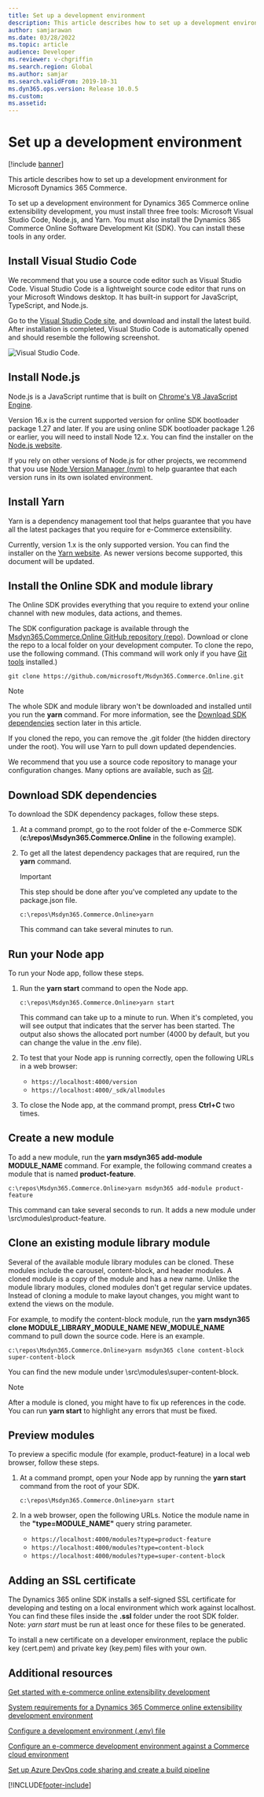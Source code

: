 ```yaml
---
title: Set up a development environment
description: This article describes how to set up a development environment for Microsoft Dynamics 365 Commerce.
author: samjarawan
ms.date: 03/28/2022
ms.topic: article
audience: Developer
ms.reviewer: v-chgriffin
ms.search.region: Global
ms.author: samjar
ms.search.validFrom: 2019-10-31
ms.dyn365.ops.version: Release 10.0.5
ms.custom: 
ms.assetid: 
---
```

# Set up a development environment

[!include [banner](../includes/banner.md)]

This article describes how to set up a development environment for Microsoft Dynamics 365 Commerce.

To set up a development environment for Dynamics 365 Commerce online extensibility development, you must install three free tools: Microsoft Visual Studio Code, Node.js, and Yarn. You must also install the Dynamics 365 Commerce Online Software Development Kit (SDK). You can install these tools in any order.

## Install Visual Studio Code

We recommend that you use a source code editor such as Visual Studio Code. Visual Studio Code is a lightweight source code editor that runs on your Microsoft Windows desktop. It has built-in support for JavaScript, TypeScript, and Node.js.

Go to the [Visual Studio Code site](https://code.visualstudio.com), and download and install the latest build. After installation is completed, Visual Studio Code is automatically opened and should resemble the following screenshot.

![Visual Studio Code.](media/setup-vs-code.png)

## Install Node.js

Node.js is a JavaScript runtime that is built on [Chrome's V8 JavaScript Engine](https://v8.dev/).

Version 16.x is the current supported version for online SDK bootloader package 1.27 and later. If you are using online SDK bootloader package 1.26 or earlier, you will need to install Node 12.x. You can find the installer on the [Node.js website](https://nodejs.org).

If you rely on other versions of Node.js for other projects, we recommend that you use [Node Version Manager (nvm)](https://github.com/creationix/nvm) to help guarantee that each version runs in its own isolated environment.

## Install Yarn

Yarn is a dependency management tool that helps guarantee that you have all the latest packages that you require for e-Commerce extensibility.

Currently, version 1.x is the only supported version. You can find the installer on the [Yarn website](https://classic.yarnpkg.com). As newer versions become supported, this document will be updated.

## Install the Online SDK and module library

The Online SDK provides everything that you require to extend your online channel with new modules, data actions, and themes.

The SDK configuration package is available through the [Msdyn365.Commerce.Online GitHub repository (repo)](https://github.com/microsoft/Msdyn365.Commerce.Online). Download or clone the repo to a local folder on your development computer. To clone the repo, use the following command. (This command will work only if you have [Git tools](https://git-scm.com/downloads) installed.)

```Console
git clone https://github.com/microsoft/Msdyn365.Commerce.Online.git
```

> [!NOTE]
> The whole SDK and module library won't be downloaded and installed until you run the **yarn** command. For more information, see the [Download SDK dependencies](#download-sdk-dependencies) section later in this article.

If you cloned the repo, you can remove the .git folder (the hidden directory under the root). You will use Yarn to pull down updated dependencies.

We recommend that you use a source code repository to manage your configuration changes. Many options are available, such as [Git](https://git-scm.com/downloads).

## Download SDK dependencies

To download the SDK dependency packages, follow these steps.

1. At a command prompt, go to the root folder of the e-Commerce SDK (**c:\\repos\\Msdyn365.Commerce.Online** in the following example).
2. To get all the latest dependency packages that are required, run the **yarn** command.

    > [!IMPORTANT]
    > This step should be done after you've completed any update to the package.json file.

    ```Console
    c:\repos\Msdyn365.Commerce.Online>yarn
    ```

    This command can take several minutes to run.

## Run your Node app

To run your Node app, follow these steps.

1. Run the **yarn start** command to open the Node app.

    ```Console
    c:\repos\Msdyn365.Commerce.Online>yarn start
    ```

    This command can take up to a minute to run. When it's completed, you will see output that indicates that the server has been started. The output also shows the allocated port number (4000 by default, but you can change the value in the .env file).

2. To test that your Node app is running correctly, open the following URLs in a web browser:

    * `https://localhost:4000/version`
    * `https://localhost:4000/_sdk/allmodules`

3. To close the Node app, at the command prompt, press **Ctrl+C** two times.

## Create a new module

To add a new module, run the **yarn msdyn365 add-module MODULE\_NAME** command. For example, the following command creates a module that is named **product-feature**.

```Console
c:\repos\Msdyn365.Commerce.Online>yarn msdyn365 add-module product-feature
```

This command can take several seconds to run. It adds a new module under \\src\\modules\\product-feature.

## Clone an existing module library module

Several of the available module library modules can be cloned. These modules include the carousel, content-block, and header modules. A cloned module is a copy of the module and has a new name. Unlike the module library modules, cloned modules don't get regular service updates. Instead of cloning a module to make layout changes, you might want to extend the views on the module.

For example, to modify the content-block module, run the **yarn msdyn365 clone MODULE\_LIBRARY\_MODULE\_NAME NEW\_MODULE\_NAME** command to pull down the source code. Here is an example.


```Console
c:\repos\Msdyn365.Commerce.Online>yarn msdyn365 clone content-block super-content-block
```

You can find the new module under \\src\\modules\\super-content-block.

> [!NOTE]
> After a module is cloned, you might have to fix up references in the code. You can run **yarn start** to highlight any errors that must be fixed.

## Preview modules

To preview a specific module (for example, product-feature) in a local web browser, follow these steps.

1. At a command prompt, open your Node app by running the **yarn start** command from the root of your SDK.


    ```Console
    c:\repos\Msdyn365.Commerce.Online>yarn start
    ```

1. In a web browser, open the following URLs. Notice the module name in the **"type=MODULE\_NAME"** query string parameter.

    * `https://localhost:4000/modules?type=product-feature`
    * `https://localhost:4000/modules?type=content-block`
    * `https://localhost:4000/modules?type=super-content-block`
    
## Adding an SSL certificate

The Dynamics 365 online SDK installs a self-signed SSL certificate for developing and testing on a local environment which work against localhost.  You can find these files inside the **.ssl** folder under the root SDK folder.  Note:  *yarn start* must be run at least once for these files to be generated.

To install a new certificate on a developer environment, replace the public key (cert.pem) and private key (key.pem) files with your own.

## Additional resources

[Get started with e-commerce online extensibility development](sdk-getting-started.md)

[System requirements for a Dynamics 365 Commerce online extensibility development environment](system-requirements.md)

[Configure a development environment (.env) file](configure-env-file.md)

[Configure an e-commerce development environment against a Commerce cloud environment](debug-tier-1.md)

[Set up Azure DevOps code sharing and create a build pipeline](set-up-code-sharing-build-pipeline.md)


[!INCLUDE[footer-include](../../includes/footer-banner.md)]
